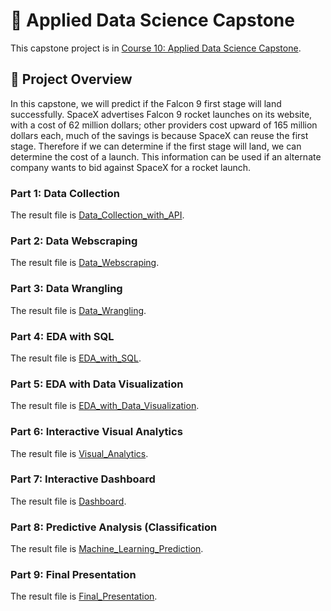 # :rocket: Applied Data Science Capstone
This capstone project is in [Course 10: Applied Data Science Capstone](https://www.coursera.org/learn/applied-data-science-capstone?specialization=ibm-data-science).
## :page_facing_up: Project Overview
In this capstone, we will predict if the Falcon 9 first stage will land successfully. SpaceX advertises Falcon 9 rocket launches on its website, with a cost of 62 million dollars; other providers cost upward of 165 million dollars each, much of the savings is because SpaceX can reuse the first stage. Therefore if we can determine if the first stage will land, we can determine the cost of a launch. This information can be used if an alternate company wants to bid against SpaceX for a rocket launch.

### Part 1: Data Collection
The result file is [Data_Collection_with_API](Applied-Data-Science_Capstone/1_Data_collection_api.ipynb).

### Part 2: Data Webscraping
The result file is [Data_Webscraping](Applied-Data-Science_Capstone/2_Data_webscraping.ipynb).

### Part 3: Data Wrangling
The result file is [Data_Wrangling](Applied-Data-Science_Capstone/3_Data_wrangling.ipynb).

### Part 4: EDA with SQL
The result file is [EDA_with_SQL](Applied-Data-Science_Capstone/4_EDA_sql_coursera_sqllite.ipynb).

### Part 5: EDA with Data Visualization
The result file is [EDA_with_Data_Visualization](Applied-Data-Science_Capstone/5_EDA_data_viz.ipynb).

### Part 6: Interactive Visual Analytics
The result file is [Visual_Analytics](Applied-Data-Science_Capstone/6_Launch_site_location.ipynb).

### Part 7: Interactive Dashboard
The result file is [Dashboard](Applied-Data-Science_Capstone/7_spacex_dash_app.py).

### Part 8: Predictive Analysis (Classification
The result file is [Machine_Learning_Prediction](8_Machine%20learning%20prediction.ipynb).

### Part 9: Final Presentation
The result file is [Final_Presentation](Applied-Data-Science_Capstone/ds-capstone-tienchilin.pdf).
